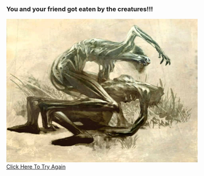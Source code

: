 ### You and your friend got eaten by the creatures!!!

![devoured image](images/Eatenalive.jpg)
[Click Here To Try Again](halloween.md)